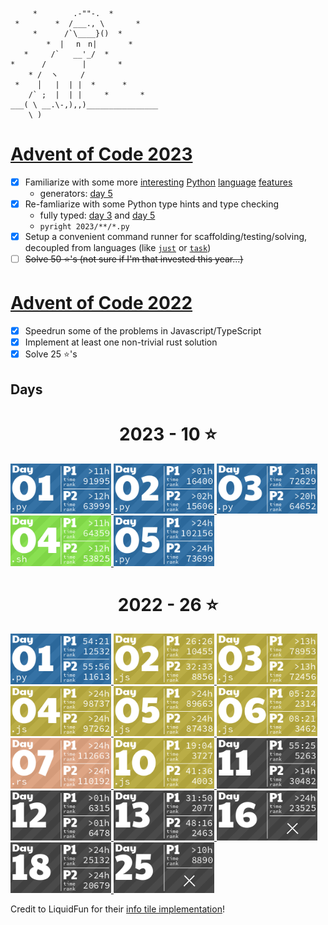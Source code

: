 ```
     *        .-""-.  *
 *        *  /___., \       *
     *      /`\____}()  *
        *  | 　n　n|       *
   *     /`   __'_/  *
*      /        |       *
    * /  ヽ     /
 *    │   |  | |  *      *
    /` ;  |  | |     *       *
___( \ __.\-,),,)________________
    \ )
```

# [Advent of Code 2023](https://adventofcode.com/)

- [x] Familiarize with some more [interesting](https://www.youtube.com/watch?v=D1twn9kLmYg) [Python](https://www.youtube.com/watch?v=m6asOJmfGpY) [language](https://www.youtube.com/playlist?list=PLdQruVCKu10k5p2lK04KJuKEeUuXOeH6F) [features](https://www.youtube.com/watch?v=T-TwcmT6Rcw)
    - generators: [day 5](2023/05/day05.py)
- [x] Re-famliarize with some Python type hints and type checking
    - fully typed: [day 3](2023/05/day03.py) and [day 5](2023/05/day05.py)
    - `pyright 2023/**/*.py`
- [x] Setup a convenient command runner for scaffolding/testing/solving, decoupled from languages (like [`just`](https://just.systems/) or [`task`](https://taskfile.dev/))
- [ ] ~~Solve 50 ⭐'s (not sure if I'm that invested this year...)~~

# [Advent of Code 2022](https://adventofcode.com/2022/)

- [x] Speedrun some of the problems in Javascript/TypeScript
- [x] Implement at least one non-trivial rust solution
- [x] Solve 25 ⭐'s

## Days

<!-- AOC TILES BEGIN -->
<h1 align="center">
  2023 - 10 ⭐
</h1>
<a href="2023/01/day1.py">
  <img src="assets/2023/01.png" width="161px">
</a>
<a href="2023/02/day2.py">
  <img src="assets/2023/02.png" width="161px">
</a>
<a href="2023/03/day03.py">
  <img src="assets/2023/03.png" width="161px">
</a>
<a href="2023/04/day4.sh">
  <img src="assets/2023/04.png" width="161px">
</a>
<a href="2023/05/day05.py">
  <img src="assets/2023/05.png" width="161px">
</a>
<h1 align="center">
  2022 - 26 ⭐
</h1>
<a href="2022/01/soln_calories.py">
  <img src="assets/2022/01.png" width="161px">
</a>
<a href="2022/02/soln_rps.js">
  <img src="assets/2022/02.png" width="161px">
</a>
<a href="2022/03/soln_bags.js">
  <img src="assets/2022/03.png" width="161px">
</a>
<a href="2022/04/soln_cleaning.js">
  <img src="assets/2022/04.png" width="161px">
</a>
<a href="2022/05/soln_towers.js">
  <img src="assets/2022/05.png" width="161px">
</a>
<a href="2022/06/soln_markers.js">
  <img src="assets/2022/06.png" width="161px">
</a>
<a href="2022/07/07.rs">
  <img src="assets/2022/07.png" width="161px">
</a>
<a href="2022/10/soln_pixels.js">
  <img src="assets/2022/10.png" width="161px">
</a>
<a href="None">
  <img src="assets/2022/11.png" width="161px">
</a>
<a href="None">
  <img src="assets/2022/12.png" width="161px">
</a>
<a href="None">
  <img src="assets/2022/13.png" width="161px">
</a>
<a href="None">
  <img src="assets/2022/16.png" width="161px">
</a>
<a href="None">
  <img src="assets/2022/18.png" width="161px">
</a>
<a href="None">
  <img src="assets/2022/25.png" width="161px">
</a>
<!-- AOC TILES END -->

Credit to LiquidFun for their [info tile implementation](https://github.com/LiquidFun/adventofcode/blob/main/AoCTiles/README.md)!
